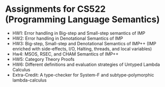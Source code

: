 # Assignments for CS522 (Programming Language Semantics)

- HW1: Error handling in Big-step and Small-step semantics of IMP
- HW2: Error handling in Denotational Semantics of IMP
- HW3: Big-step, Small-step and Denotational Semantics of IMP++ (IMP enriched with side-effects, I/O, Halting, threads, and local variables)
- Hw4: MSOS, RSEC, and CHAM Semantics of IMP++
- HW5: Category Theory Proofs
- HW6: Different definitions and evaluation strategies of Untyped Lambda Calculus
- Extra-Credit: A type-checker for System-F and subtype-polymorphic lambda-calculus
